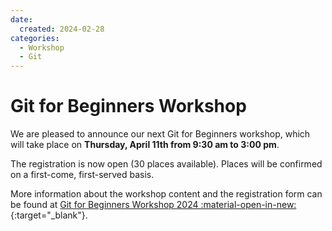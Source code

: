 ```yaml
---
date:
  created: 2024-02-28
categories:
  - Workshop
  - Git
---
```


# Git for Beginners Workshop

We are pleased to announce our next Git for Beginners workshop, which will take place on **Thursday, April 11th from 9:30 am to 3:00 pm**.

<!-- more -->

The registration is now open (30 places available). Places will be confirmed on a first-come, first-served basis.

More information about the workshop content and the registration form can be found at [Git for Beginners Workshop 2024 :material-open-in-new:](https://c2sm.ethz.ch/education/technical-training/c2sm-git-workshop-2024.html){:target="_blank"}.